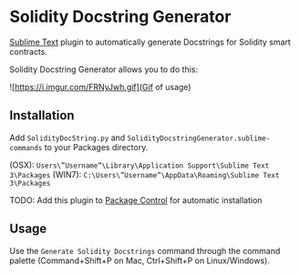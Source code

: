 Solidity Docstring Generator
============================

[Sublime Text](http://www.sublimetext.com/) plugin to automatically generate Docstrings for Solidity smart contracts.

Solidity Docstring Generator allows you to do this:

![https://i.imgur.com/FRNyJwh.gif](Gif of usage)

Installation
------------

Add `SolidityDocString.py` and `SolidityDocstringGenerator.sublime-commands` to your Packages directory.

(OSX): `Users\”Username”\Library\Application Support\Sublime Text 3\Packages`
(WIN7): `C:\Users\”Username”\AppData\Roaming\Sublime Text 3\Packages`

TODO: Add this plugin to [Package Control](https://packagecontrol.io/packages/SyncedSideBar) for automatic installation

Usage
-----

Use the `Generate Solidity Docstrings` command through the command palette (Command+Shift+P on Mac, Ctrl+Shift+P on Linux/Windows).
